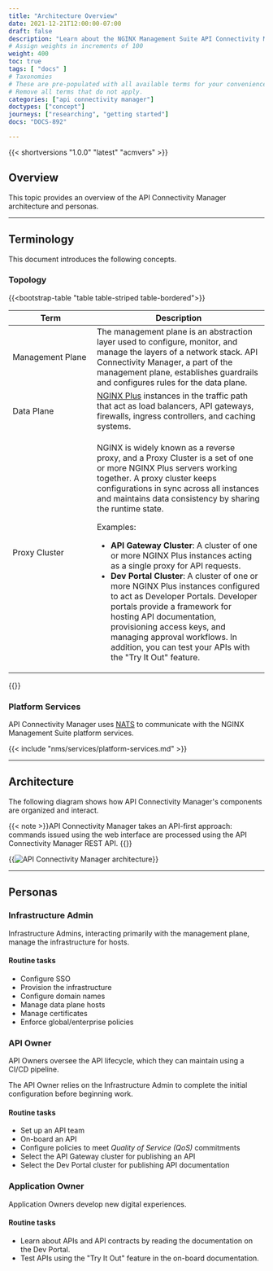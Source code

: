 ```yaml
---
title: "Architecture Overview"
date: 2021-12-21T12:00:00-07:00
draft: false
description: "Learn about the NGINX Management Suite API Connectivity Manager architecture."
# Assign weights in increments of 100
weight: 400
toc: true
tags: [ "docs" ]
# Taxonomies
# These are pre-populated with all available terms for your convenience.
# Remove all terms that do not apply.
categories: ["api connectivity manager"]
doctypes: ["concept"]
journeys: ["researching", "getting started"]
docs: "DOCS-892"

---
```


{{< shortversions "1.0.0" "latest" "acmvers" >}}

## Overview

This topic provides an overview of the API Connectivity Manager architecture and personas.

---

## Terminology

This document introduces the following concepts.

### Topology

{{<bootstrap-table "table table-striped table-bordered">}}

| <div style="width:150px">Term</div> | Description                                                                                                                                                                                                                                                                              |
|-------------------------------------|------------------------------------------------------------------------------------------------------------------------------------------------------------------------------------------------------------------------------------------------------------------------------------------|
| Management Plane                    | The management plane is an abstraction layer used to configure, monitor, and manage the layers of a network stack. API Connectivity Manager, a part of the management plane, establishes guardrails and configures rules for the data plane.                                             |
| Data Plane                          | [NGINX Plus](https://www.nginx.com/products/nginx/) instances in the traffic path that act as load balancers, API gateways, firewalls, ingress controllers, and caching systems.                                                            |
| Proxy Cluster                       | <p>NGINX is widely known as a reverse proxy, and a Proxy Cluster is a set of one or more NGINX Plus servers working together. A proxy cluster keeps configurations in sync across all instances and maintains data consistency by sharing the runtime state.</p><p>Examples:</p><ul><li>**API Gateway Cluster**: A cluster of one or more NGINX Plus instances acting as a single proxy for API requests.</li><li>**Dev Portal Cluster**: A cluster of one or more NGINX Plus instances configured to act as Developer Portals. Developer portals provide a framework for hosting API documentation, provisioning access keys, and managing approval workflows. In addition, you can test your APIs with the "Try It Out" feature.</li></ul>                                |

{{</bootstrap-table>}}

### Platform Services

API Connectivity Manager uses [NATS](https://nats.io) to communicate with the NGINX Management Suite platform services.

{{< include "nms/services/platform-services.md" >}}

---

## Architecture

The following diagram shows how API Connectivity Manager's components are organized and interact.

{{< note >}}API Connectivity Manager takes an API-first approach: commands issued using the web interface are processed using the API Connectivity Manager REST API.
{{</note>}}

{{<img src="/acm/about/acm-architecture-diagram.png" alt="API Connectivity Manager architecture" >}}

---

## Personas

### Infrastructure Admin

Infrastructure Admins, interacting primarily with the management plane, manage the infrastructure for hosts.

#### Routine tasks

- Configure SSO
- Provision the infrastructure
- Configure domain names
- Manage data plane hosts
- Manage certificates
- Enforce global/enterprise policies

### API Owner

API Owners oversee the API lifecycle, which they can maintain using a CI/CD pipeline.

The API Owner relies on the Infrastructure Admin to complete the initial configuration before beginning work.

#### Routine tasks

- Set up an API team
- On-board an API
- Configure policies to meet *Quality of Service (QoS)* commitments
- Select the API Gateway cluster for publishing an API
- Select the Dev Portal cluster for publishing API documentation

### Application Owner

Application Owners develop new digital experiences.

#### Routine tasks

- Learn about APIs and API contracts by reading the documentation on the Dev Portal.
- Test APIs using the "Try It Out" feature in the on-board documentation.
